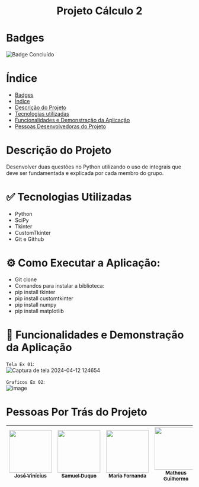 <h1 align="center"> Projeto Cálculo 2 </h1>

# Badges
![Badge Concluído](http://img.shields.io/static/v1?label=STATUS&message=CONCLUÍDO&color=GREEN&style=for-the-badge)


# Índice
* [Badges](#badges)
* [Índice](#índice)
* [Descrição do Projeto](#descrição-do-projeto)
* [Tecnologias utilizadas](#:white_check_mark:-Tecnologias-Utilizadas)
* [Funcionalidades e Demonstração da Aplicação](#funcionalidades-e-demonstração-da-aplicação)
* [Pessoas Desenvolvedoras do Projeto](#pessoas-desenvolvedoras)

# Descrição do Projeto
<p> Desenvolver duas questões no Python utilizando o uso de integrais que deve ser fundamentada e explicada por cada membro do grupo. </p>

# :white_check_mark: Tecnologias Utilizadas
<ul>
  <li>Python</li>
  <li>SciPy</li>
  <li>Tkinter</li>
  <li>CustomTkinter</li>
  <li>Git e Github</li>
</ul>

# ⚙ Como Executar a Aplicação:

* Git clone 
* Comandos para instalar a biblioteca:
* pip install tkinter
* pip install customtkinter
* pip install numpy
* pip install matplotlib
  
# :hammer: Funcionalidades e Demonstração da Aplicação
`Tela Ex 01`:
<br>
![Captura de tela 2024-04-12 124654](https://github.com/Zythee3/Calculo/assets/59659214/9ffc376b-c55a-454a-b9fd-cf62f7598d3a)

`Graficos Ex 02`:
<br>
![image](https://github.com/Zythee3/Calculo/assets/59659214/68ee3355-39ad-4572-94c2-ea59629e9229)

# Pessoas Por Trás do Projeto
| [<img loading="lazy" src="https://avatars.githubusercontent.com/u/59659214?v=4" width=115><br><sub>José Vinícius</sub>](https://github.com/ZeAndradee/) | [<img loading="lazy" src="https://avatars.githubusercontent.com/u/131277691?v=4" width=115><br><sub>Samuel Duque</sub>](https://github.com/Samuel-Duque) | [<img loading="lazy" src="https://avatars.githubusercontent.com/u/116170926?v=4" width=115><br><sub>Maria Fernanda</sub>](https://github.com/mfhhia) | [<img loading="lazy" src="https://avatars.githubusercontent.com/u/148970969?v=4" width=115><br><sub>Matheus Guilherme</sub>](https://github.com/Zythee3) |
| --- | --- | --- | --- |
